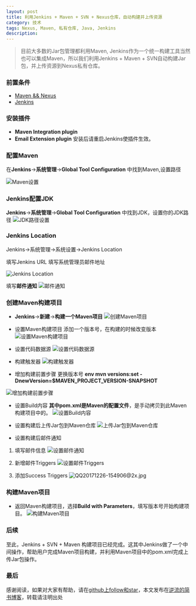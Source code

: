 ```yaml
---
layout: post
title: 利用Jenkins + Maven + SVN + Nexus仓库，自动构建并上传资源
category: 技术
tags: Nexus, Maven, 私有仓库, Java, Jenkins
description:
---
```



> 目前大多数的Jar包管理都利用Maven, Jenkins作为一个统一构建工具当然也可以集成Maven，所以我们利用Jenkins + Maven + SVN自动构建Jar包，并上传资源到Nexus私有仓库。

### 前置条件

* [Maven && Nexus](https://www.jianshu.com/p/89cf662ee561)
* [Jenkins](http://www.jianshu.com/p/104fd563e0f8)

### 安装插件
* **Maven Integration plugin** 
* **Email Extension plugin**
安装后请重启Jenkins使插件生效。


### 配置Maven

在**Jenkins**->**系统管理**->**Global Tool Configuration**
中找到Maven,设置路径

![Maven设置](http://upload-images.jianshu.io/upload_images/3096441-0a4d8c30c519a36e.jpg?imageMogr2/auto-orient/strip%7CimageView2/2/w/1240)

### Jenkins配置JDK
**Jenkins**->**系统管理**->**Global Tool Configuration**
中找到JDK，设置你的JDK路径
![JDK路径设置](http://upload-images.jianshu.io/upload_images/3096441-d34829b001cbf390.jpg?imageMogr2/auto-orient/strip%7CimageView2/2/w/1240)

### Jenkins Location
Jenkins->系统管理->系统设置->Jenkins Location

填写Jenkins URL
填写系统管理员邮件地址

![Jenkins Location](http://upload-images.jianshu.io/upload_images/3096441-21f9f2b15c377a7f.jpg?imageMogr2/auto-orient/strip%7CimageView2/2/w/1240)


填写**邮件通知**
![邮件通知](http://upload-images.jianshu.io/upload_images/3096441-d50224a19195ae6b.jpg?imageMogr2/auto-orient/strip%7CimageView2/2/w/1240)

### 创建Maven构建项目
* **Jenkins**->**新建**->**构建一个Maven项目**
![创建Maven项目](http://upload-images.jianshu.io/upload_images/3096441-b0040389525d6a75.jpg?imageMogr2/auto-orient/strip%7CimageView2/2/w/1240)

* 设置Maven构建项目
添加一个版本号，在构建的时候改变版本
![设置Maven构建项目](http://upload-images.jianshu.io/upload_images/3096441-5ef1e191d5dad7e4.jpg?imageMogr2/auto-orient/strip%7CimageView2/2/w/1240)
* 设置代码数据源
![ 设置代码数据源](http://upload-images.jianshu.io/upload_images/3096441-05f66781a6c64006.jpg?imageMogr2/auto-orient/strip%7CimageView2/2/w/1240)

* 构建触发器
![构建触发器](http://upload-images.jianshu.io/upload_images/3096441-011f956014757f1a.jpg?imageMogr2/auto-orient/strip%7CimageView2/2/w/1240)

* 增加构建前置步骤
更换版本号
**env
mvn versions:set -DnewVersion=$MAVEN_PROJECT_VERSION-SNAPSHOT**

![增加构建前置步骤](http://upload-images.jianshu.io/upload_images/3096441-3f2c8b9dbd656257.jpg?imageMogr2/auto-orient/strip%7CimageView2/2/w/1240)

* 设置Build内容
**其中pom.xml是Maven的配置文件**，是手动拷贝到此Maven构建项目中的。
![设置Build内容](http://upload-images.jianshu.io/upload_images/3096441-4f44d28b433ab99b.jpg?imageMogr2/auto-orient/strip%7CimageView2/2/w/1240)

* 设置构建后上传Jar包到Maven仓库
![上传Jar包到Maven仓库](http://upload-images.jianshu.io/upload_images/3096441-fd431f00d8e99864.jpg?imageMogr2/auto-orient/strip%7CimageView2/2/w/1240)


* 设置构建后邮件通知
1. 填写邮件信息
![设置邮件通知](http://upload-images.jianshu.io/upload_images/3096441-71be86d8b9d19d48.jpg?imageMogr2/auto-orient/strip%7CimageView2/2/w/1240)

2.  新增邮件Triggers
![设置邮件Triggers](http://upload-images.jianshu.io/upload_images/3096441-6fb4bcdc5a029326.jpg?imageMogr2/auto-orient/strip%7CimageView2/2/w/1240)

3. 添加Success Triggers
![QQ20171226-154906@2x.jpg](http://upload-images.jianshu.io/upload_images/3096441-d30552d409aedffe.jpg?imageMogr2/auto-orient/strip%7CimageView2/2/w/1240)
 

### 构建Maven项目
* 返回Maven构建项目，选择**Build with Parameters**，填写版本号开始构建项目。
![构建Maven项目](http://upload-images.jianshu.io/upload_images/3096441-c4400ac861dd1e67.jpg?imageMogr2/auto-orient/strip%7CimageView2/2/w/1240)

### 后续
至此，Jenkins + SVN + Maven 构建项目已经完成。这其中Jenkins做了一个中间操作，帮助用户完成Maven项目构建，并利用Maven项目中的pom.xml完成上传Jar包操作。


### 最后

感谢阅读，如果对大家有帮助，请在[github上follow和star](https://github.com/yuxinyang0325)，本文发布在[逆流的简书博客](https://www.jianshu.com/p/89cf662ee561)，转载请注明出处
